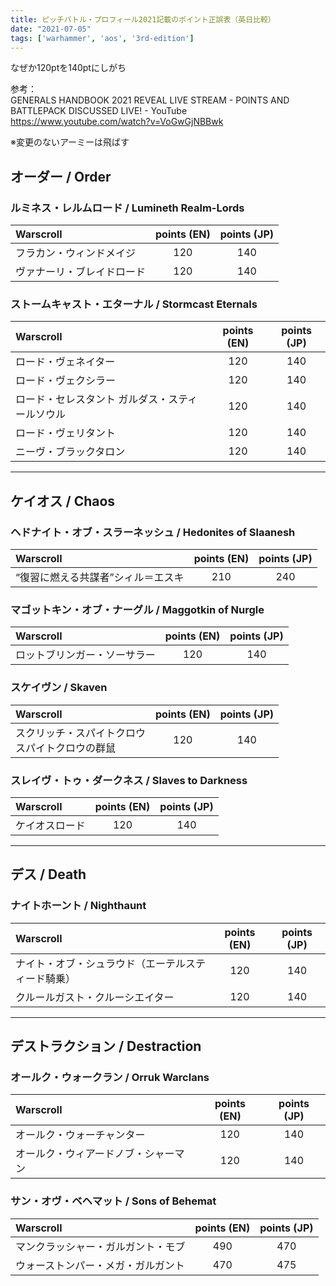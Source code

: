 ```yaml
---
title: ピッチバトル・プロフィール2021記載のポイント正誤表（英日比較）
date: "2021-07-05"
tags: ['warhammer', 'aos', '3rd-edition']
---
```


なぜか120ptを140ptにしがち

参考：\
GENERALS HANDBOOK 2021 REVEAL LIVE STREAM - POINTS AND BATTLEPACK DISCUSSED LIVE! - YouTube \
https://www.youtube.com/watch?v=VoGwGjNBBwk

※変更のないアーミーは飛ばす

## オーダー / Order
### ルミネス・レルムロード / Lumineth Realm-Lords
| Warscroll | points (EN) | points (JP) |
| :---- | :---: | :---: |
| フラカン・ウィンドメイジ | 120 | 140 |
| ヴァナーリ・ブレイドロード | 120 | 140 |

### ストームキャスト・エターナル / Stormcast Eternals
| Warscroll | points (EN) | points (JP) |
| :---- | :---: | :---: |
| ロード・ヴェネイター | 120 | 140 |
| ロード・ヴェクシラー | 120 | 140 |
| ロード・セレスタント ガルダス・スティールソウル | 120 | 140 |
| ロード・ヴェリタント | 120 | 140 |
| ニーヴ・ブラックタロン | 120 | 140 |

---
## ケイオス / Chaos
### ヘドナイト・オブ・スラーネッシュ / Hedonites of Slaanesh
| Warscroll | points (EN) | points (JP) |
| :---- | :---: | :---: |
| “復習に燃える共謀者”シィル＝エスキ | 210 | 240 |

### マゴットキン・オブ・ナーグル / Maggotkin of Nurgle
| Warscroll | points (EN) | points (JP) |
| :---- | :---: | :---: |
| ロットブリンガー・ソーサラー | 120 | 140 |

### スケイヴン / Skaven
| Warscroll | points (EN) | points (JP) |
| :---- | :---: | :---: |
| スクリッチ・スパイトクロウ<br>スパイトクロウの群鼠 | 120 | 140 |

### スレイヴ・トゥ・ダークネス / Slaves to Darkness
| Warscroll | points (EN) | points (JP) |
| :---- | :---: | :---: |
| ケイオスロード | 120 | 140 |

---
## デス / Death
### ナイトホーント / Nighthaunt
| Warscroll | points (EN) | points (JP) |
| :---- | :---: | :---: |
| ナイト・オブ・シュラウド（エーテルスティード騎乗） | 120 | 140 |
| クルールガスト・クルーシエイター | 120 | 140 |

---
## デストラクション / Destraction
### オールク・ウォークラン / Orruk Warclans
| Warscroll | points (EN) | points (JP) |
| :---- | :---: | :---: |
| オールク・ウォーチャンター | 120 | 140 |
| オールク・ウィアードノブ・シャーマン | 120 | 140 |

### サン・オヴ・ベヘマット / Sons of Behemat
| Warscroll | points (EN) | points (JP) |
| :---- | :---: | :---: |
| マンクラッシャー・ガルガント・モブ | 490 | 470 |
| ウォーストンパー・メガ・ガルガント | 470 | 475 |